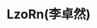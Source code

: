 # LzoRn(李卓然)

<head>
    <meta charset="UTF-8">
    <meta name="viewport" content="width=device-width, initial-scale=1.0">
    <title>Document Title</title>
    <!-- 在这里添加CSS样式 -->
    <style>
        .container {
          display: flex;
          justify-content: center; /* This centers the content horizontally */
          align-items: center; /* This centers the content vertically */
        }

        .container > div {
          margin: 10px; /* Adds some space between the divs */
        }
    </style>
</head>

<div class = "container">
  <div align="center"> 
    <img src="https://github-readme-stats.vercel.app/api/top-langs/?username=sun0225SUN&hide_title=true&hide_border=true&layout=compact&langs_count=6&text_color=000&icon_color=fff&bg_color=0,52fa5a,4dfcff,c64dff&theme=graywhite" />
  </div>
  <div align="center">
    <img height="137px" src="https://github-readme-stats.vercel.app/api?username=sun0225SUN&hide_title=true&hide_border=true&show_icons=trueline_height=21&text_color=000&icon_color=000&bg_color=0,ea6161,ffc64d,fffc4d,52fa5a&theme=graywhite" /> 
  </div>
</div>
